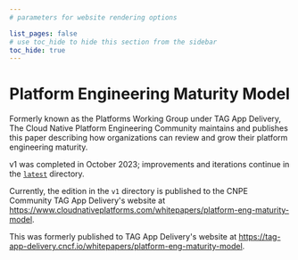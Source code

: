 ```yaml
---
# parameters for website rendering options

list_pages: false
# use toc_hide to hide this section from the sidebar
toc_hide: true
---
```


# Platform Engineering Maturity Model

Formerly known as the Platforms Working Group under TAG App Delivery, The Cloud Native Platform Engineering Community maintains and publishes this paper describing how
organizations can review and grow their platform engineering maturity.

v1 was completed in October 2023; improvements and iterations continue in the
[`latest`](./latest/) directory.

Currently, the edition in the `v1` directory is published to the CNPE Community TAG App Delivery's website at
<https://www.cloudnativeplatforms.com/whitepapers/platform-eng-maturity-model>.

This was formerly published to TAG App Delivery's website at
<https://tag-app-delivery.cncf.io/whitepapers/platform-eng-maturity-model>.
